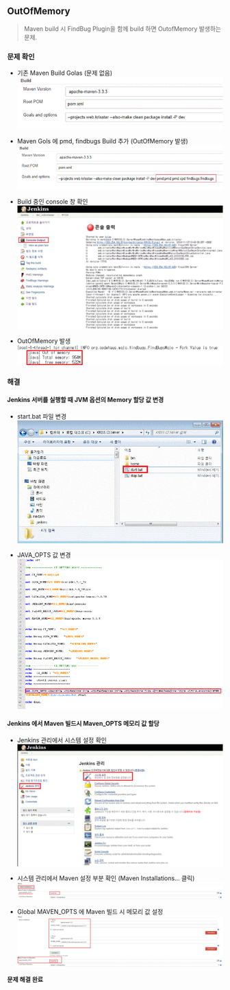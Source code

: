## OutOfMemory

> Maven build 시 FindBug Plugin을 함께 build 하면 OutofMemory 발생하는 문제.


### 문제 확인

- 기존 Maven Build Golas (문제 없음)
![mavenBuild](./img/mavenBuild.GIF)

- Maven Gols 에 pmd, findbugs Build 추가 (OutOfMemory 발생)
![withFindBugBuild](./img/withFindBugBuild.GIF)

- Build 중인 console 창 확인  
![콘솔](./img/콘솔.GIF)

- OutOfMemory 발생  
![findBug에러](./img/findBug에러.GIF)  


### 해결

#### Jenkins 서버를 실행할 때 JVM 옵션의 Memory 할당 값 변경

- start.bat 파일 변경  
![CI서버](./img/CI서버.GIF)

- JAVA_OPTS 값 변경  
![start_bat](./img/start_bat.GIF)

#### Jenkins 에서 Maven 빌드시 Maven_OPTS 메모리 값 할당

- Jenkins 관리에서 시스템 설정 확인  
![jenkins관리](./img/jenkins관리.GIF)

- 시스템 관리에서 Maven 설정 부분 확인 (Maven Installations... 클릭)
![시스템관리](./img/시스템관리.GIF)

- Global MAVEN_OPTS 에 Maven 빌드 시 메모리 값 설정  
![시스템관리_Maven](./img/시스템관리_Maven.GIF)


**문제 해결 완료**
